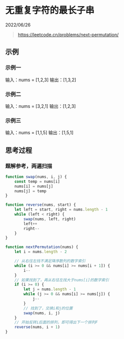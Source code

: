 # 无重复字符的最长子串

2022/06/26

> <https://leetcode.cn/problems/next-permutation/>

## 示例

### 示例一

输入：nums = [1,2,3]
输出：[1,3,2]

### 示例二

输入：nums = [3,2,1]
输出：[1,2,3]

### 示例三

输入：nums = [1,1,5]
输出：[1,5,1]

## 思考过程

### 题解参考，两遍扫描

```javascript
function swap(nums, i, j) {
    const temp = nums[i]
    nums[i] = nums[j]
    nums[j] = temp
}

function reverse(nums, start) {
    let left = start, right = nums.length - 1
    while (left < right) {
        swap(nums, left, right)
        left++
        right--
    }
}

function nextPermutation(nums) {
    let i = nums.length - 2

    // 从右往左找不满足降序数列的数字索引
    while (i >= 0 && nums[i] >= nums[i + 1]) {
        i--
    }
    // 如果找到了，再从右往左找大于nums[i]的数字索引
    if (i >= 0) {
        let j = nums.length - 1
        while (j >= 0 && nums[i] >= nums[j]) {
            j--
        }
        // 找到了，交换i和j的位置
        swap(nums, i, j)
    }
    // 开始反转i后面的排列，即可得出下一个排列F
    reverse(nums, i + 1)
}
```
